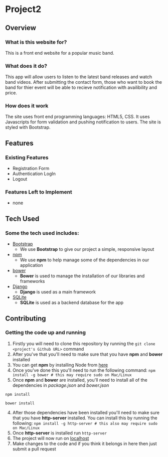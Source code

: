 # Project2

## Overview

### What is this website for?

This is a front end website for a popular music band. 

### What does it do?

This app will allow users to listen to the latest band releases and watch band videos. After submitting the contact form, those who want to book the band for thier event will be able to recieve notification with availibility and price. 

### How does it work

The site uses front end programming languages: HTML5, CSS. It uses Javascripts for form validation and pushing notification to users. The site is styled with Bootstrap.

## Features

### Existing Features
- Registration Form
- Authentication LogIn
- Logout


### Features Left to Implement
- none
 
## Tech Used

### Some the tech used includes:
- [Bootstrap](http://getbootstrap.com/)
	- We use **Bootstrap** to give our project a simple, responsive layout
- [npm](https://www.npmjs.com/)
	- We use **npm** to help manage some of the dependencies in our application
- [bower](https://bower.io/)
	- **Bower** is used to manage the installation of our libraries and frameworks
- [Django]()
  - **Django** is used as a main framework
- [SQLite]()
  - **SQLite**  is used as a backend database for the app
  
 
## Contributing

### Getting the code up and running
1. Firstly you will need to clone this repository by running the ```git clone <project's Github URL>``` command
2. After you've that you'll need to make sure that you have **npm** and **bower** installed
  1. You can get **npm** by installing Node from [here](https://nodejs.org/en/)
  2. Once you've done this you'll need to run the following command:
  	 `npm install -g bower # this may require sudo on Mac/Linux`
3. Once **npm** and **bower** are installed, you'll need to install all of the dependencies in *package.json* and *bower.json*
  ```
  npm install

  bower install
  ```
4. After those dependencies have been installed you'll need to make sure that you have **http-server** installed. You can install this by running the following: ```npm install -g http-server # this also may require sudo on Mac/Linux```
5. Once **http-server** is installed run ```http-server```
6. The project will now run on [localhost](http://127.0.0.1:8080)
7. Make changes to the code and if you think it belongs in here then just submit a pull request
